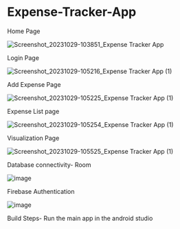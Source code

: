 # Expense-Tracker-App
Home Page

![Screenshot_20231029-103851_Expense Tracker App](https://github.com/aaseem22/Expense-Tracker-App/assets/98115116/3df64363-7965-42a2-8fab-56a7372f8ed2)


Login Page

![Screenshot_20231029-105216_Expense Tracker App (1)](https://github.com/aaseem22/Expense-Tracker-App/assets/98115116/8257ba3a-bae4-4a1b-83fc-2bb43d2f1294)


Add Expense Page

![Screenshot_20231029-105225_Expense Tracker App (1)](https://github.com/aaseem22/Expense-Tracker-App/assets/98115116/2feb1b1d-32ba-473c-85ca-9cc740bb8b6a)


Expense List page

![Screenshot_20231029-105254_Expense Tracker App (1)](https://github.com/aaseem22/Expense-Tracker-App/assets/98115116/0a372577-7ff0-4d11-982d-7c7769e6d371)


Visualization Page

![Screenshot_20231029-105525_Expense Tracker App (1)](https://github.com/aaseem22/Expense-Tracker-App/assets/98115116/e45c5cd5-97b1-4727-832b-189a3ede8e22)

Database connectivity- Room

![image](https://github.com/aaseem22/Expense-Tracker-App/assets/98115116/b925a067-c708-4f4a-a171-91401936f9a8)

Firebase Authentication

![image](https://github.com/aaseem22/Expense-Tracker-App/assets/98115116/ddcbbf95-996a-4034-b977-d3b8e63a2a57)

Build Steps-
Run the main app in the android studio
